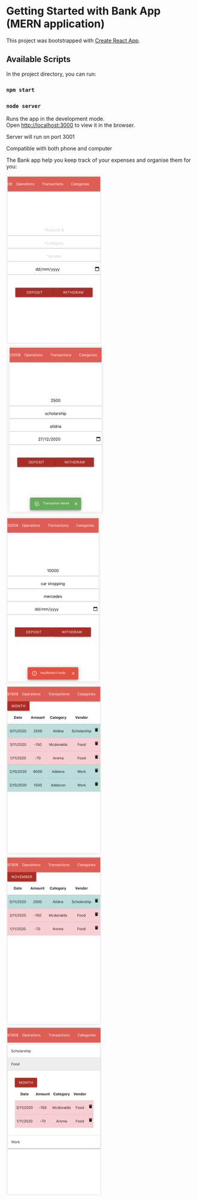 # Getting Started with Bank App (MERN application)

This project was bootstrapped with [Create React App](https://github.com/facebook/create-react-app).

## Available Scripts

In the project directory, you can run:

### `npm start`
### `node server`

Runs the app in the development mode.\
Open [http://localhost:3000](http://localhost:3000) to view it in the browser.

Server will run on port 3001

Compatible with both phone and computer

The Bank app help you keep track of your expenses and organise them for you:

<img src="operation1.png" alt="operation1" height="450"/> <img src="operation2.png" alt="operation2" height="450"/> <img src="operation3.png" alt="operation3" height="450"/>
<img src="transactions1.png" alt="transaction1" height="450"/> <img src="transaction2.png" alt="transaction2" height="450"/>
<img src="categories.png" alt="categories" height="450"/>
